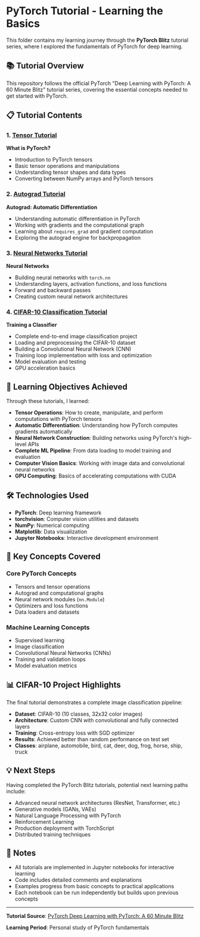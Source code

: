 # PyTorch Tutorial - Learning the Basics

This folder contains my learning journey through the **PyTorch Blitz** tutorial series, where I explored the fundamentals of PyTorch for deep learning.

## 📚 Tutorial Overview

This repository follows the official PyTorch "Deep Learning with PyTorch: A 60 Minute Blitz" tutorial series, covering the essential concepts needed to get started with PyTorch.

## 📋 Tutorial Contents

### 1. [Tensor Tutorial](tensor_tutorial_01.ipynb) 
**What is PyTorch?**
- Introduction to PyTorch tensors
- Basic tensor operations and manipulations
- Understanding tensor shapes and data types
- Converting between NumPy arrays and PyTorch tensors

### 2. [Autograd Tutorial](autograd_tutorial_02.ipynb)
**Autograd: Automatic Differentiation**
- Understanding automatic differentiation in PyTorch
- Working with gradients and the computational graph
- Learning about `requires_grad` and gradient computation
- Exploring the autograd engine for backpropagation

### 3. [Neural Networks Tutorial](neural_networks_tutorial_03.ipynb)
**Neural Networks**
- Building neural networks with `torch.nn`
- Understanding layers, activation functions, and loss functions
- Forward and backward passes
- Creating custom neural network architectures

### 4. [CIFAR-10 Classification Tutorial](cifar10_tutorial_04.ipynb)
**Training a Classifier**
- Complete end-to-end image classification project
- Loading and preprocessing the CIFAR-10 dataset
- Building a Convolutional Neural Network (CNN)
- Training loop implementation with loss and optimization
- Model evaluation and testing
- GPU acceleration basics

## 🎯 Learning Objectives Achieved

Through these tutorials, I learned:

- **Tensor Operations**: How to create, manipulate, and perform computations with PyTorch tensors
- **Automatic Differentiation**: Understanding how PyTorch computes gradients automatically
- **Neural Network Construction**: Building networks using PyTorch's high-level APIs
- **Complete ML Pipeline**: From data loading to model training and evaluation
- **Computer Vision Basics**: Working with image data and convolutional neural networks
- **GPU Computing**: Basics of accelerating computations with CUDA

## 🛠️ Technologies Used

- **PyTorch**: Deep learning framework
- **torchvision**: Computer vision utilities and datasets
- **NumPy**: Numerical computing
- **Matplotlib**: Data visualization
- **Jupyter Notebooks**: Interactive development environment

## 🚀 Key Concepts Covered

### Core PyTorch Concepts
- Tensors and tensor operations
- Autograd and computational graphs
- Neural network modules (`nn.Module`)
- Optimizers and loss functions
- Data loaders and datasets

### Machine Learning Concepts
- Supervised learning
- Image classification
- Convolutional Neural Networks (CNNs)
- Training and validation loops
- Model evaluation metrics

## 📊 CIFAR-10 Project Highlights

The final tutorial demonstrates a complete image classification pipeline:

- **Dataset**: CIFAR-10 (10 classes, 32x32 color images)
- **Architecture**: Custom CNN with convolutional and fully connected layers
- **Training**: Cross-entropy loss with SGD optimizer
- **Results**: Achieved better than random performance on test set
- **Classes**: airplane, automobile, bird, cat, deer, dog, frog, horse, ship, truck

## 💡 Next Steps

Having completed the PyTorch Blitz tutorials, potential next learning paths include:

- Advanced neural network architectures (ResNet, Transformer, etc.)
- Generative models (GANs, VAEs)
- Natural Language Processing with PyTorch
- Reinforcement Learning
- Production deployment with TorchScript
- Distributed training techniques

## 📝 Notes

- All tutorials are implemented in Jupyter notebooks for interactive learning
- Code includes detailed comments and explanations
- Examples progress from basic concepts to practical applications
- Each notebook can be run independently but builds upon previous concepts

---

**Tutorial Source**: [PyTorch Deep Learning with PyTorch: A 60 Minute Blitz](https://pytorch.org/tutorials/beginner/deep_learning_60min_blitz.html)

**Learning Period**: Personal study of PyTorch fundamentals
